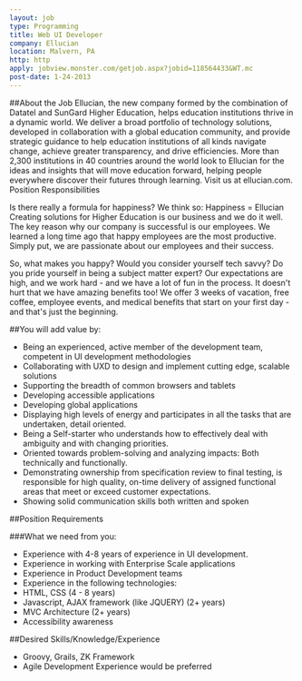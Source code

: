 ```yaml
---
layout: job 
type: Programming
title: Web UI Developer
company: Ellucian
location: Malvern, PA
http: http
apply: jobview.monster.com/getjob.aspx?jobid=118564433&WT.mc
post-date: 1-24-2013
---
```


##About the Job
Ellucian, the new company formed by the combination of Datatel and SunGard Higher Education, helps education institutions thrive in a dynamic world. We deliver a broad portfolio of technology solutions, developed in collaboration with a global education community, and provide strategic guidance to help education institutions of all kinds navigate change, achieve greater transparency, and drive efficiencies. More than 2,300 institutions in 40 countries around the world look to Ellucian for the ideas and insights that will move education forward, helping people everywhere discover their futures through learning. Visit us at ellucian.com.
Position Responsibilities 

Is there really a formula for happiness? We think so: Happiness = Ellucian
Creating solutions for Higher Education is our business and we do it well. The key reason why our company is successful is our employees. We learned a long time ago that happy employees are the most productive. Simply put, we are passionate about our employees and their success. 

So, what makes you happy? Would you consider yourself tech savvy? Do you pride yourself in being a subject matter expert? Our expectations are high, and we work hard - and we have a lot of fun in the process. It doesn't hurt that we have amazing benefits too! We offer 3 weeks of vacation, free coffee, employee events, and medical benefits that start on your first day - and that's just the beginning. 

##You will add value by:

* Being an experienced, active member of the development team, competent in UI development methodologies
* Collaborating with UXD to design and implement cutting edge, scalable solutions
* Supporting the breadth of common browsers and tablets
* Developing accessible applications
* Developing global applications
* Displaying high levels of energy and participates in all the tasks that are undertaken, detail oriented.
* Being a Self-starter who understands how to effectively deal with ambiguity and with changing priorities. 
* Oriented towards problem-solving and analyzing impacts: Both technically and functionally.
* Demonstrating ownership from specification review to final testing, is responsible for high quality, on-time delivery of assigned functional areas that meet or exceed customer expectations.
* Showing solid communication skills both written and spoken

##Position Requirements 

###What we need from you:

* Experience with 4-8 years of experience in UI development. 
* Experience in working with Enterprise Scale applications
* Experience in Product Development teams
* Experience in the following technologies: 
* HTML, CSS (4 - 8 years)
* Javascript, AJAX framework (like JQUERY) (2+ years)
* MVC Architecture (2+ years)
* Accessibility awareness

##Desired Skills/Knowledge/Experience

* Groovy, Grails, ZK Framework
* Agile Development Experience would be preferred
